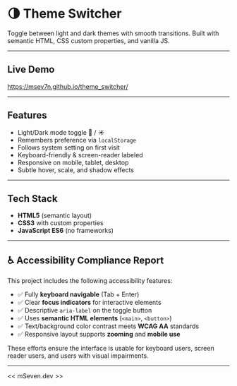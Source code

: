 # 🌗 Theme Switcher

Toggle between light and dark themes with smooth transitions. Built with semantic HTML, CSS custom properties, and vanilla JS.

---

## Live Demo
https://msev7n.github.io/theme_switcher/

---

## Features
- Light/Dark mode toggle 🌙 / ☀️  
- Remembers preference via `localStorage`  
- Follows system setting on first visit  
- Keyboard-friendly & screen-reader labeled  
- Responsive on mobile, tablet, desktop  
- Subtle hover, scale, and shadow effects

---

## Tech Stack
- **HTML5** (semantic layout)  
- **CSS3** with custom properties  
- **JavaScript ES6** (no frameworks)

---

## ♿ Accessibility Compliance Report

This project includes the following accessibility features:

- ✅ Fully **keyboard navigable** (Tab + Enter)
- ✅ Clear **focus indicators** for interactive elements
- ✅ Descriptive `aria-label` on the toggle button
- ✅ Uses **semantic HTML elements** (`<main>`, `<button>`)
- ✅ Text/background color contrast meets **WCAG AA** standards
- ✅ Responsive layout supports **zooming** and **mobile use**

These efforts ensure the interface is usable for keyboard users, screen reader users, and users with visual impairments.

---

 << mSeven.dev >>

